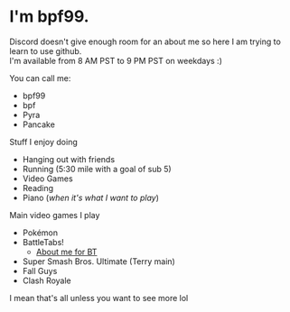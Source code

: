 # I'm bpf99. 

Discord doesn't give enough room for an about me so here I am trying to learn to use github.  
I'm available from 8 AM PST to 9 PM PST on weekdays :)

You can call me:
- bpf99
- bpf
- Pyra
- Pancake

Stuff I enjoy doing
- Hanging out with friends
- Running (5:30 mile with a goal of sub 5)
- Video Games
- Reading
- Piano (_when it's what I want to play_)

Main video games I play
- Pokémon
- BattleTabs!
  - [About me for BT](https://bpf99.github.io/Battletabs)
- Super Smash Bros. Ultimate (Terry main)
- Fall Guys
- Clash Royale

I mean that's all unless you want to see more lol 

